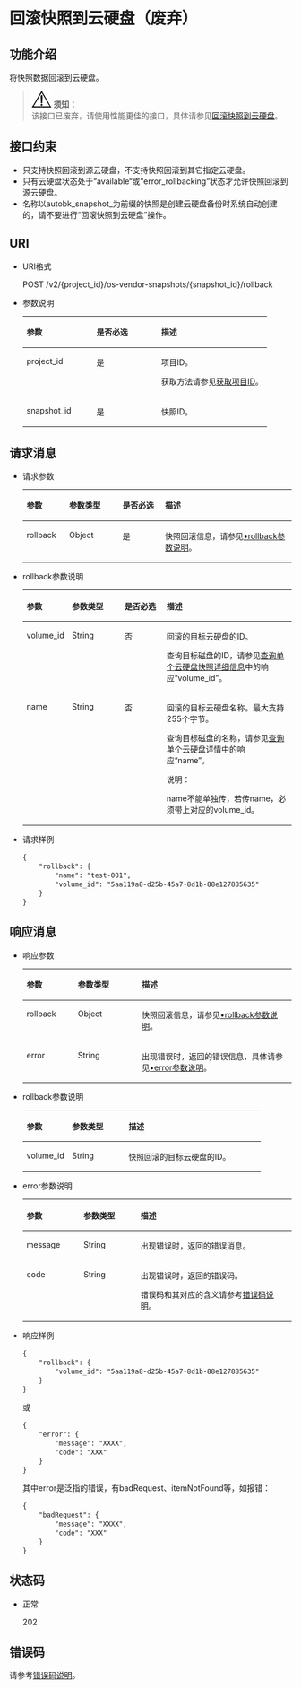 # 回滚快照到云硬盘（废弃）<a name="zh-cn_topic_0051408629"></a>

## 功能介绍<a name="section29798282112049"></a>

将快照数据回滚到云硬盘。

>![](public_sys-resources/icon-notice.gif) **须知：**   
>该接口已废弃，请使用性能更佳的接口，具体请参见[回滚快照到云硬盘](回滚快照到云硬盘-API-v2.md)。  

## 接口约束<a name="section18412201112049"></a>

-   只支持快照回滚到源云硬盘，不支持快照回滚到其它指定云硬盘。
-   只有云硬盘状态处于“available“或“error\_rollbacking“状态才允许快照回滚到源云硬盘。
-   名称以autobk\_snapshot\_为前缀的快照是创建云硬盘备份时系统自动创建的，请不要进行“回滚快照到云硬盘”操作。

## URI<a name="section56404342112049"></a>

-   URI格式

    POST /v2/\{project\_id\}/os-vendor-snapshots/\{snapshot\_id\}/rollback


-   参数说明

    <a name="table37114383112049"></a>
    <table><thead align="left"><tr id="row4845983112049"><th class="cellrowborder" valign="top" width="28.57%" id="mcps1.1.4.1.1"><p id="p56980371112049"><a name="p56980371112049"></a><a name="p56980371112049"></a>参数</p>
    </th>
    <th class="cellrowborder" valign="top" width="26.529999999999998%" id="mcps1.1.4.1.2"><p id="p52007339112049"><a name="p52007339112049"></a><a name="p52007339112049"></a>是否必选</p>
    </th>
    <th class="cellrowborder" valign="top" width="44.9%" id="mcps1.1.4.1.3"><p id="p51844944112049"><a name="p51844944112049"></a><a name="p51844944112049"></a>描述</p>
    </th>
    </tr>
    </thead>
    <tbody><tr id="row38690921112049"><td class="cellrowborder" valign="top" width="28.57%" headers="mcps1.1.4.1.1 "><p id="p46956895112049"><a name="p46956895112049"></a><a name="p46956895112049"></a>project_id</p>
    </td>
    <td class="cellrowborder" valign="top" width="26.529999999999998%" headers="mcps1.1.4.1.2 "><p id="p45412121112049"><a name="p45412121112049"></a><a name="p45412121112049"></a>是</p>
    </td>
    <td class="cellrowborder" valign="top" width="44.9%" headers="mcps1.1.4.1.3 "><p id="p54503167112049"><a name="p54503167112049"></a><a name="p54503167112049"></a>项目ID。</p>
    <p id="p55811451337"><a name="p55811451337"></a><a name="p55811451337"></a>获取方法请参见<a href="获取项目ID.md">获取项目ID</a>。</p>
    </td>
    </tr>
    <tr id="row20766463112049"><td class="cellrowborder" valign="top" width="28.57%" headers="mcps1.1.4.1.1 "><p id="p4361939112049"><a name="p4361939112049"></a><a name="p4361939112049"></a>snapshot_id</p>
    </td>
    <td class="cellrowborder" valign="top" width="26.529999999999998%" headers="mcps1.1.4.1.2 "><p id="p17772808112049"><a name="p17772808112049"></a><a name="p17772808112049"></a>是</p>
    </td>
    <td class="cellrowborder" valign="top" width="44.9%" headers="mcps1.1.4.1.3 "><p id="p30311366112049"><a name="p30311366112049"></a><a name="p30311366112049"></a>快照ID。</p>
    </td>
    </tr>
    </tbody>
    </table>


## 请求消息<a name="section54272198112126"></a>

-   请求参数

    <a name="table9185191931813"></a>
    <table><thead align="left"><tr id="row418511198189"><th class="cellrowborder" valign="top" width="15.841584158415841%" id="mcps1.1.5.1.1"><p id="p7185219111814"><a name="p7185219111814"></a><a name="p7185219111814"></a>参数</p>
    </th>
    <th class="cellrowborder" valign="top" width="19.801980198019802%" id="mcps1.1.5.1.2"><p id="p17185419171810"><a name="p17185419171810"></a><a name="p17185419171810"></a>参数类型</p>
    </th>
    <th class="cellrowborder" valign="top" width="15.841584158415841%" id="mcps1.1.5.1.3"><p id="p918520193181"><a name="p918520193181"></a><a name="p918520193181"></a>是否必选</p>
    </th>
    <th class="cellrowborder" valign="top" width="48.51485148514851%" id="mcps1.1.5.1.4"><p id="p31851819151817"><a name="p31851819151817"></a><a name="p31851819151817"></a>描述</p>
    </th>
    </tr>
    </thead>
    <tbody><tr id="row201857197184"><td class="cellrowborder" valign="top" width="15.841584158415841%" headers="mcps1.1.5.1.1 "><p id="p11186181941818"><a name="p11186181941818"></a><a name="p11186181941818"></a>rollback</p>
    </td>
    <td class="cellrowborder" valign="top" width="19.801980198019802%" headers="mcps1.1.5.1.2 "><p id="p5186101971818"><a name="p5186101971818"></a><a name="p5186101971818"></a>Object</p>
    </td>
    <td class="cellrowborder" valign="top" width="15.841584158415841%" headers="mcps1.1.5.1.3 "><p id="p218641911810"><a name="p218641911810"></a><a name="p218641911810"></a>是</p>
    </td>
    <td class="cellrowborder" valign="top" width="48.51485148514851%" headers="mcps1.1.5.1.4 "><p id="p14186519171816"><a name="p14186519171816"></a><a name="p14186519171816"></a>快照回滚信息，请参见<a href="#li37311846112126">•rollback参数说明</a>。</p>
    </td>
    </tr>
    </tbody>
    </table>


-   <a name="li37311846112126"></a>rollback参数说明

    <a name="table262294112126"></a>
    <table><thead align="left"><tr id="row15086975112126"><th class="cellrowborder" valign="top" width="15.841584158415841%" id="mcps1.1.5.1.1"><p id="p14085481112126"><a name="p14085481112126"></a><a name="p14085481112126"></a>参数</p>
    </th>
    <th class="cellrowborder" valign="top" width="19.801980198019802%" id="mcps1.1.5.1.2"><p id="p73303112126"><a name="p73303112126"></a><a name="p73303112126"></a>参数类型</p>
    </th>
    <th class="cellrowborder" valign="top" width="15.841584158415841%" id="mcps1.1.5.1.3"><p id="p5937586112126"><a name="p5937586112126"></a><a name="p5937586112126"></a>是否必选</p>
    </th>
    <th class="cellrowborder" valign="top" width="48.51485148514851%" id="mcps1.1.5.1.4"><p id="p11182433112126"><a name="p11182433112126"></a><a name="p11182433112126"></a>描述</p>
    </th>
    </tr>
    </thead>
    <tbody><tr id="row47675000112126"><td class="cellrowborder" valign="top" width="15.841584158415841%" headers="mcps1.1.5.1.1 "><p id="p36469802112126"><a name="p36469802112126"></a><a name="p36469802112126"></a>volume_id</p>
    </td>
    <td class="cellrowborder" valign="top" width="19.801980198019802%" headers="mcps1.1.5.1.2 "><p id="p1264009112126"><a name="p1264009112126"></a><a name="p1264009112126"></a>String</p>
    </td>
    <td class="cellrowborder" valign="top" width="15.841584158415841%" headers="mcps1.1.5.1.3 "><p id="p35275900112126"><a name="p35275900112126"></a><a name="p35275900112126"></a>否</p>
    </td>
    <td class="cellrowborder" valign="top" width="48.51485148514851%" headers="mcps1.1.5.1.4 "><p id="p16492175643818"><a name="p16492175643818"></a><a name="p16492175643818"></a>回滚的目标云硬盘的ID。</p>
    <p id="p38775660112126"><a name="p38775660112126"></a><a name="p38775660112126"></a>查询目标磁盘的ID，请参见<a href="查询单个云硬盘快照详细信息-API-v2.md">查询单个云硬盘快照详细信息</a>中的响应“volume_id”。</p>
    </td>
    </tr>
    <tr id="row13436622112126"><td class="cellrowborder" valign="top" width="15.841584158415841%" headers="mcps1.1.5.1.1 "><p id="p14624579112126"><a name="p14624579112126"></a><a name="p14624579112126"></a>name</p>
    </td>
    <td class="cellrowborder" valign="top" width="19.801980198019802%" headers="mcps1.1.5.1.2 "><p id="p43740265112126"><a name="p43740265112126"></a><a name="p43740265112126"></a>String</p>
    </td>
    <td class="cellrowborder" valign="top" width="15.841584158415841%" headers="mcps1.1.5.1.3 "><p id="p53300583112126"><a name="p53300583112126"></a><a name="p53300583112126"></a>否</p>
    </td>
    <td class="cellrowborder" valign="top" width="48.51485148514851%" headers="mcps1.1.5.1.4 "><p id="p22380006112126"><a name="p22380006112126"></a><a name="p22380006112126"></a>回滚的目标云硬盘名称。<span id="text9102076152627"><a name="text9102076152627"></a><a name="text9102076152627"></a>最大支持255个字节。</span></p>
    <p id="p33311644194012"><a name="p33311644194012"></a><a name="p33311644194012"></a>查询目标磁盘的名称，请参见<a href="查询单个云硬盘详情-API-v3.md">查询单个云硬盘详情</a>中的响应“name”。</p>
    <div class="note" id="note6490498915441"><a name="note6490498915441"></a><a name="note6490498915441"></a><span class="notetitle"> 说明： </span><div class="notebody"><p id="p4727398915441"><a name="p4727398915441"></a><a name="p4727398915441"></a>name不能单独传，若传name，必须带上对应的volume_id。</p>
    </div></div>
    </td>
    </tr>
    </tbody>
    </table>


-   请求样例

    ```
    {
        "rollback": {
            "name": "test-001",
            "volume_id": "5aa119a8-d25b-45a7-8d1b-88e127885635"
        }
    }
    ```


## 响应消息<a name="section50618846112239"></a>

-   响应参数

    <a name="table55593749112239"></a>
    <table><thead align="left"><tr id="row12503066112239"><th class="cellrowborder" valign="top" width="19.05%" id="mcps1.1.4.1.1"><p id="p6115391112239"><a name="p6115391112239"></a><a name="p6115391112239"></a>参数</p>
    </th>
    <th class="cellrowborder" valign="top" width="23.810000000000002%" id="mcps1.1.4.1.2"><p id="p25584640112239"><a name="p25584640112239"></a><a name="p25584640112239"></a>参数类型</p>
    </th>
    <th class="cellrowborder" valign="top" width="57.14%" id="mcps1.1.4.1.3"><p id="p21559929112239"><a name="p21559929112239"></a><a name="p21559929112239"></a>描述</p>
    </th>
    </tr>
    </thead>
    <tbody><tr id="row59821639112239"><td class="cellrowborder" valign="top" width="19.05%" headers="mcps1.1.4.1.1 "><p id="p13714567112239"><a name="p13714567112239"></a><a name="p13714567112239"></a>rollback</p>
    </td>
    <td class="cellrowborder" valign="top" width="23.810000000000002%" headers="mcps1.1.4.1.2 "><p id="p37138152112239"><a name="p37138152112239"></a><a name="p37138152112239"></a>Object</p>
    </td>
    <td class="cellrowborder" valign="top" width="57.14%" headers="mcps1.1.4.1.3 "><p id="p58242347112239"><a name="p58242347112239"></a><a name="p58242347112239"></a>快照回滚信息，请参见<a href="#li1951113011190">•rollback参数说明</a>。</p>
    </td>
    </tr>
    <tr id="row434455911170"><td class="cellrowborder" valign="top" width="19.05%" headers="mcps1.1.4.1.1 "><p id="p129522216412"><a name="p129522216412"></a><a name="p129522216412"></a>error</p>
    </td>
    <td class="cellrowborder" valign="top" width="23.810000000000002%" headers="mcps1.1.4.1.2 "><p id="p1595262111415"><a name="p1595262111415"></a><a name="p1595262111415"></a>String</p>
    </td>
    <td class="cellrowborder" valign="top" width="57.14%" headers="mcps1.1.4.1.3 "><p id="p109527215417"><a name="p109527215417"></a><a name="p109527215417"></a>出现错误时，返回的错误信息，具体请参见<a href="#li0419202382514">•error参数说明</a>。</p>
    </td>
    </tr>
    </tbody>
    </table>

-   <a name="li1951113011190"></a>rollback参数说明

    <a name="table051223010193"></a>
    <table><thead align="left"><tr id="row1351211309194"><th class="cellrowborder" valign="top" width="19.05%" id="mcps1.1.4.1.1"><p id="p1551203041918"><a name="p1551203041918"></a><a name="p1551203041918"></a>参数</p>
    </th>
    <th class="cellrowborder" valign="top" width="23.810000000000002%" id="mcps1.1.4.1.2"><p id="p11512183013191"><a name="p11512183013191"></a><a name="p11512183013191"></a>参数类型</p>
    </th>
    <th class="cellrowborder" valign="top" width="57.14%" id="mcps1.1.4.1.3"><p id="p451263020195"><a name="p451263020195"></a><a name="p451263020195"></a>描述</p>
    </th>
    </tr>
    </thead>
    <tbody><tr id="row13513173071913"><td class="cellrowborder" valign="top" width="19.05%" headers="mcps1.1.4.1.1 "><p id="p25133307192"><a name="p25133307192"></a><a name="p25133307192"></a>volume_id</p>
    </td>
    <td class="cellrowborder" valign="top" width="23.810000000000002%" headers="mcps1.1.4.1.2 "><p id="p1151353011199"><a name="p1151353011199"></a><a name="p1151353011199"></a>String</p>
    </td>
    <td class="cellrowborder" valign="top" width="57.14%" headers="mcps1.1.4.1.3 "><p id="p451323041912"><a name="p451323041912"></a><a name="p451323041912"></a>快照回滚的目标云硬盘的ID。</p>
    </td>
    </tr>
    </tbody>
    </table>

-   <a name="li0419202382514"></a>error参数说明

    <a name="zh-cn_topic_0020235144_table15441099103019"></a>
    <table><thead align="left"><tr id="zh-cn_topic_0020235144_row54094047103019"><th class="cellrowborder" valign="top" width="21.17788221177882%" id="mcps1.1.4.1.1"><p id="zh-cn_topic_0020235144_p19541716103019"><a name="zh-cn_topic_0020235144_p19541716103019"></a><a name="zh-cn_topic_0020235144_p19541716103019"></a>参数</p>
    </th>
    <th class="cellrowborder" valign="top" width="21.17788221177882%" id="mcps1.1.4.1.2"><p id="zh-cn_topic_0020235144_p39375186103019"><a name="zh-cn_topic_0020235144_p39375186103019"></a><a name="zh-cn_topic_0020235144_p39375186103019"></a>参数类型</p>
    </th>
    <th class="cellrowborder" valign="top" width="57.64423557644236%" id="mcps1.1.4.1.3"><p id="zh-cn_topic_0020235144_p38578950103019"><a name="zh-cn_topic_0020235144_p38578950103019"></a><a name="zh-cn_topic_0020235144_p38578950103019"></a>描述</p>
    </th>
    </tr>
    </thead>
    <tbody><tr id="zh-cn_topic_0020235144_row59401790103019"><td class="cellrowborder" valign="top" width="21.17788221177882%" headers="mcps1.1.4.1.1 "><p id="zh-cn_topic_0020235144_p46815658103019"><a name="zh-cn_topic_0020235144_p46815658103019"></a><a name="zh-cn_topic_0020235144_p46815658103019"></a>message</p>
    </td>
    <td class="cellrowborder" valign="top" width="21.17788221177882%" headers="mcps1.1.4.1.2 "><p id="zh-cn_topic_0020235144_p33971979103019"><a name="zh-cn_topic_0020235144_p33971979103019"></a><a name="zh-cn_topic_0020235144_p33971979103019"></a>String</p>
    </td>
    <td class="cellrowborder" valign="top" width="57.64423557644236%" headers="mcps1.1.4.1.3 "><p id="zh-cn_topic_0020235144_p21623243103019"><a name="zh-cn_topic_0020235144_p21623243103019"></a><a name="zh-cn_topic_0020235144_p21623243103019"></a>出现错误时，返回的错误消息。</p>
    </td>
    </tr>
    <tr id="zh-cn_topic_0020235144_row60391466103019"><td class="cellrowborder" valign="top" width="21.17788221177882%" headers="mcps1.1.4.1.1 "><p id="zh-cn_topic_0020235144_p59870541103019"><a name="zh-cn_topic_0020235144_p59870541103019"></a><a name="zh-cn_topic_0020235144_p59870541103019"></a>code</p>
    </td>
    <td class="cellrowborder" valign="top" width="21.17788221177882%" headers="mcps1.1.4.1.2 "><p id="zh-cn_topic_0020235144_p17675690103019"><a name="zh-cn_topic_0020235144_p17675690103019"></a><a name="zh-cn_topic_0020235144_p17675690103019"></a>String</p>
    </td>
    <td class="cellrowborder" valign="top" width="57.64423557644236%" headers="mcps1.1.4.1.3 "><p id="zh-cn_topic_0020235144_p6087468103019"><a name="zh-cn_topic_0020235144_p6087468103019"></a><a name="zh-cn_topic_0020235144_p6087468103019"></a>出现错误时，返回的错误码。</p>
    <p id="zh-cn_topic_0020235144_p54787218103019"><a name="zh-cn_topic_0020235144_p54787218103019"></a><a name="zh-cn_topic_0020235144_p54787218103019"></a>错误码和其对应的含义请参考<a href="错误码说明.md">错误码说明</a>。</p>
    </td>
    </tr>
    </tbody>
    </table>


-   响应样例

    ```
    {
        "rollback": {
            "volume_id": "5aa119a8-d25b-45a7-8d1b-88e127885635"
        }
    }
    ```

    或

    ```
    {
        "error": {
            "message": "XXXX", 
            "code": "XXX"
        }
    }
    ```

    其中error是泛指的错误，有badRequest、itemNotFound等，如报错：

    ```
    {
        "badRequest": {
            "message": "XXXX", 
            "code": "XXX"
        }
    }
    ```


## 状态码<a name="section16529200112352"></a>

-   正常

    202


## 错误码<a name="section431317151242"></a>

请参考[错误码说明](错误码说明.md)。

